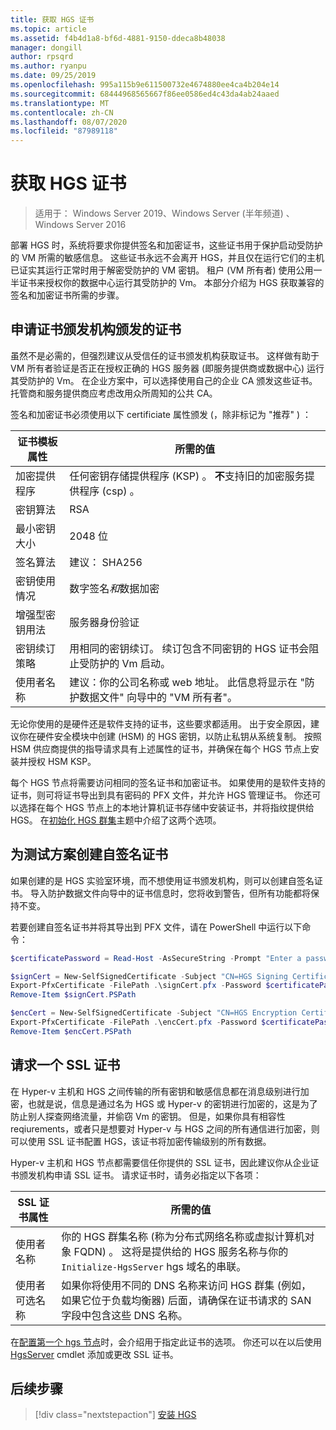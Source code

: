 ```yaml
---
title: 获取 HGS 证书
ms.topic: article
ms.assetid: f4b4d1a8-bf6d-4881-9150-ddeca8b48038
manager: dongill
author: rpsqrd
ms.author: ryanpu
ms.date: 09/25/2019
ms.openlocfilehash: 995a115b9e611500732e4674880ee4ca4b204e14
ms.sourcegitcommit: 68444968565667f86ee0586ed4c43da4ab24aaed
ms.translationtype: MT
ms.contentlocale: zh-CN
ms.lasthandoff: 08/07/2020
ms.locfileid: "87989118"
---
```

# <a name="obtain-certificates-for-hgs"></a>获取 HGS 证书

>适用于： Windows Server 2019、Windows Server (半年频道) 、Windows Server 2016

部署 HGS 时，系统将要求你提供签名和加密证书，这些证书用于保护启动受防护的 VM 所需的敏感信息。
这些证书永远不会离开 HGS，并且仅在运行它们的主机已证实其运行正常时用于解密受防护的 VM 密钥。
租户 (VM 所有者) 使用公用一半证书来授权你的数据中心运行其受防护的 Vm。
本部分介绍为 HGS 获取兼容的签名和加密证书所需的步骤。

## <a name="request-certificates-from-your-certificate-authority"></a>申请证书颁发机构颁发的证书

虽然不是必需的，但强烈建议从受信任的证书颁发机构获取证书。
这样做有助于 VM 所有者验证是否正在授权正确的 HGS 服务器 (即服务提供商或数据中心) 运行其受防护的 Vm。
在企业方案中，可以选择使用自己的企业 CA 颁发这些证书。
托管商和服务提供商应考虑改用众所周知的公共 CA。

签名和加密证书必须使用以下 certificiate 属性颁发 (，除非标记为 "推荐" ) ：

证书模板属性 | 所需的值
------------------------------|----------------
加密提供程序               | 任何密钥存储提供程序 (KSP) 。 **不**支持旧的加密服务提供程序 (csp) 。
密钥算法                 | RSA
最小密钥大小              | 2048 位
签名算法           | 建议： SHA256
密钥使用情况                     | 数字签名*和*数据加密
增强型密钥用法            | 服务器身份验证
密钥续订策略            | 用相同的密钥续订。 续订包含不同密钥的 HGS 证书会阻止受防护的 Vm 启动。
使用者名称                  | 建议：你的公司名称或 web 地址。 此信息将显示在 "防护数据文件" 向导中的 "VM 所有者"。

无论你使用的是硬件还是软件支持的证书，这些要求都适用。
出于安全原因，建议你在硬件安全模块中创建 (HSM) 的 HGS 密钥，以防止私钥从系统复制。
按照 HSM 供应商提供的指导请求具有上述属性的证书，并确保在每个 HGS 节点上安装并授权 HSM KSP。

每个 HGS 节点将需要访问相同的签名证书和加密证书。
如果使用的是软件支持的证书，则可将证书导出到具有密码的 PFX 文件，并允许 HGS 管理证书。
你还可以选择在每个 HGS 节点上的本地计算机证书存储中安装证书，并将指纹提供给 HGS。
在[初始化 HGS 群集](guarded-fabric-initialize-hgs.md)主题中介绍了这两个选项。

## <a name="create-self-signed-certificates-for-test-scenarios"></a>为测试方案创建自签名证书

如果创建的是 HGS 实验室环境，而不想使用证书颁发机构，则可以创建自签名证书。
导入防护数据文件向导中的证书信息时，您将收到警告，但所有功能都将保持不变。

若要创建自签名证书并将其导出到 PFX 文件，请在 PowerShell 中运行以下命令：

```powershell
$certificatePassword = Read-Host -AsSecureString -Prompt "Enter a password for the PFX file"

$signCert = New-SelfSignedCertificate -Subject "CN=HGS Signing Certificate"
Export-PfxCertificate -FilePath .\signCert.pfx -Password $certificatePassword -Cert $signCert
Remove-Item $signCert.PSPath

$encCert = New-SelfSignedCertificate -Subject "CN=HGS Encryption Certificate"
Export-PfxCertificate -FilePath .\encCert.pfx -Password $certificatePassword -Cert $encCert
Remove-Item $encCert.PSPath
```

## <a name="request-an-ssl-certificate"></a>请求一个 SSL 证书

在 Hyper-v 主机和 HGS 之间传输的所有密钥和敏感信息都在消息级别进行加密，也就是说，信息是通过名为 HGS 或 Hyper-v 的密钥进行加密的，这是为了防止别人探查网络流量，并偷窃 Vm 的密钥。
但是，如果你具有相容性 reqiurements，或者只是想要对 Hyper-v 与 HGS 之间的所有通信进行加密，则可以使用 SSL 证书配置 HGS，该证书将加密传输级别的所有数据。

Hyper-v 主机和 HGS 节点都需要信任你提供的 SSL 证书，因此建议你从企业证书颁发机构申请 SSL 证书。 请求证书时，请务必指定以下各项：

SSL 证书属性 | 所需的值
-------------------------|---------------
使用者名称             | 你的 HGS 群集名称 (称为分布式网络名称或虚拟计算机对象 FQDN) 。 这将是提供给的 HGS 服务名称与你的 `Initialize-HgsServer` hgs 域名的串联。
使用者可选名称 | 如果你将使用不同的 DNS 名称来访问 HGS 群集 (例如，如果它位于负载均衡器) 后面，请确保在证书请求的 SAN 字段中包含这些 DNS 名称。

在[配置第一个 hgs 节点](guarded-fabric-initialize-hgs.md)时，会介绍用于指定此证书的选项。
你还可以在以后使用[HgsServer](/powershell/module/hgsserver/set-hgsserver?view=win10-ps) cmdlet 添加或更改 SSL 证书。

## <a name="next-step"></a>后续步骤

> [!div class="nextstepaction"]
> [安装 HGS](guarded-fabric-choose-where-to-install-hgs.md)